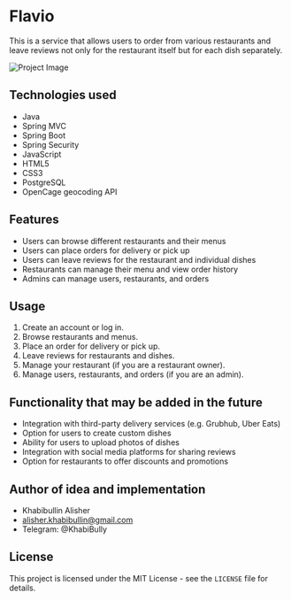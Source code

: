 # Flavio

This is a service that allows users to order from various restaurants and leave reviews not only for the restaurant itself but for each dish separately.

![Project Image](https://sun9-78.userapi.com/impg/6Y5Whn6jlm2owflh-mOgEiZ0o_BID9euQgbNWQ/Sa-WFuY0Yp8.jpg?size=1072x468&quality=96&sign=80abffb539c4b7f9617fb79914eb2c6f&type=album)

## Technologies used
- Java
- Spring MVC
- Spring Boot
- Spring Security
- JavaScript
- HTML5
- CSS3
- PostgreSQL
- OpenCage geocoding API

## Features
- Users can browse different restaurants and their menus
- Users can place orders for delivery or pick up
- Users can leave reviews for the restaurant and individual dishes
- Restaurants can manage their menu and view order history
- Admins can manage users, restaurants, and orders

## Usage
1. Create an account or log in.
2. Browse restaurants and menus.
3. Place an order for delivery or pick up.
4. Leave reviews for restaurants and dishes.
5. Manage your restaurant (if you are a restaurant owner).
6. Manage users, restaurants, and orders (if you are an admin).

## Functionality that may be added in the future
- Integration with third-party delivery services (e.g. Grubhub, Uber Eats)
- Option for users to create custom dishes
- Ability for users to upload photos of dishes
- Integration with social media platforms for sharing reviews
- Option for restaurants to offer discounts and promotions

## Author of idea and implementation
- Khabibullin Alisher
- alisher.khabibullin@gmail.com
- Telegram: @KhabiBully

## License
This project is licensed under the MIT License - see the `LICENSE` file for details.

